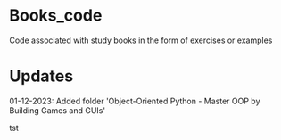 # Books_code
Code associated with study books in the form of exercises or examples

# Updates
01-12-2023: Added folder 'Object-Oriented Python - Master OOP by Building Games and GUIs'

tst
